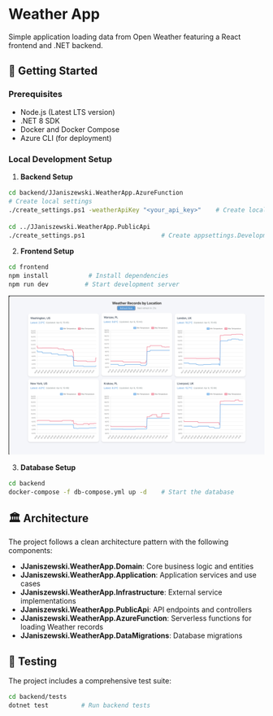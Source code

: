 # Weather App

Simple application loading data from Open Weather featuring a React frontend and .NET backend.


## 🚀 Getting Started

### Prerequisites
- Node.js (Latest LTS version)
- .NET 8 SDK
- Docker and Docker Compose
- Azure CLI (for deployment)

### Local Development Setup

1. **Backend Setup**
```bash
cd backend/JJaniszewski.WeatherApp.AzureFunction
# Create local settings
./create_settings.ps1 -weatherApiKey "<your_api_key>"    # Create local.settings.json with your Weather API key

cd ../JJaniszewski.WeatherApp.PublicApi
./create_settings.ps1                     # Create appsettings.Development.json
```

2. **Frontend Setup**
```bash
cd frontend
npm install           # Install dependencies
npm run dev          # Start development server
```

![Frontend Screenshot](./assets/frontend-visual.png)


3. **Database Setup**
```bash
cd backend
docker-compose -f db-compose.yml up -d    # Start the database
```

## 🏛️ Architecture

The project follows a clean architecture pattern with the following components:

- **JJaniszewski.WeatherApp.Domain**: Core business logic and entities
- **JJaniszewski.WeatherApp.Application**: Application services and use cases
- **JJaniszewski.WeatherApp.Infrastructure**: External service implementations
- **JJaniszewski.WeatherApp.PublicApi**: API endpoints and controllers
- **JJaniszewski.WeatherApp.AzureFunction**: Serverless functions for loading Weather records
- **JJaniszewski.WeatherApp.DataMigrations**: Database migrations

## 🧪 Testing

The project includes a comprehensive test suite:

```bash
cd backend/tests
dotnet test         # Run backend tests
```